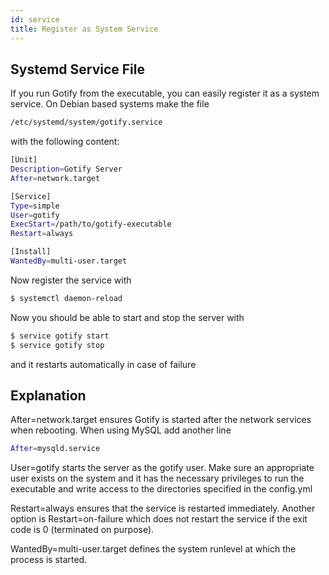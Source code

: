 ```yaml
---
id: service
title: Register as System Service
---
```


## Systemd Service File

If you run Gotify from the executable, you can easily register it as a system service.
On Debian based systems make the file

```bash
/etc/systemd/system/gotify.service
```
with the following content:

```bash
[Unit]
Description=Gotify Server
After=network.target

[Service]
Type=simple
User=gotify
ExecStart=/path/to/gotify-executable
Restart=always

[Install]
WantedBy=multi-user.target
```

Now register the service with

```bash
$ systemctl daemon-reload
```

Now you should be able to start and stop the server with

```bash
$ service gotify start
$ service gotify stop
```

and it restarts automatically in case of failure

## Explanation

After=network.target ensures Gotify is started after the network services when rebooting. When using MySQL add another line

```bash
After=mysqld.service
```

User=gotify starts the server as the gotify user. Make sure an appropriate user exists on the system and it has the necessary privileges to run the executable and write access to the directories specified in the config.yml

Restart=always ensures that the service is restarted immediately. Another option is Restart=on-failure which does not restart the service if the exit code is 0 (terminated on purpose).

WantedBy=multi-user.target defines the system runlevel at which the process is started.
